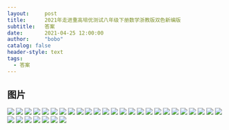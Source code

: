 ```yaml
---
layout:     post
title:      2021年走进重高培优测试八年级下册数学浙教版双色新编版
subtitle:   答案
date:       2021-04-25 12:00:00
author:     "bobo"
catalog: false
header-style: text
tags:
  - 答案
---
```

## 图片
![](https://img.imgdb.cn/item/60855aa9d1a9ae528f4fd248.jpg)
![](https://img.imgdb.cn/item/60855aa9d1a9ae528f4fd283.jpg)
![](https://img.imgdb.cn/item/60855aa9d1a9ae528f4fd2bb.jpg)
![](https://img.imgdb.cn/item/60855aa9d1a9ae528f4fd309.jpg)
![](https://img.imgdb.cn/item/60855aa9d1a9ae528f4fd353.jpg)
![](https://img.imgdb.cn/item/60855af0d1a9ae528f51e205.jpg)
![](https://img.imgdb.cn/item/60855af0d1a9ae528f51e234.jpg)
![](https://img.imgdb.cn/item/60855af0d1a9ae528f51e2a1.jpg)
![](https://img.imgdb.cn/item/60855af0d1a9ae528f51e365.jpg)
![](https://img.imgdb.cn/item/60855af0d1a9ae528f51e3c6.jpg)
![](https://img.imgdb.cn/item/60855b36d1a9ae528f53c520.jpg)
![](https://img.imgdb.cn/item/60855b36d1a9ae528f53c53a.jpg)
![](https://img.imgdb.cn/item/60855b36d1a9ae528f53c554.jpg)
![](https://img.imgdb.cn/item/60855b36d1a9ae528f53c577.jpg)
![](https://img.imgdb.cn/item/60855b36d1a9ae528f53c5a4.jpg)
![](https://img.imgdb.cn/item/60855b72d1a9ae528f55746b.jpg)
![](https://img.imgdb.cn/item/60855b72d1a9ae528f557478.jpg)
![](https://img.imgdb.cn/item/60855b72d1a9ae528f557493.jpg)
![](https://img.imgdb.cn/item/60855b72d1a9ae528f5574a9.jpg)
![](https://img.imgdb.cn/item/60855b72d1a9ae528f5574c3.jpg)
![](https://img.imgdb.cn/item/60855bc7d1a9ae528f57e7ab.jpg)
![](https://img.imgdb.cn/item/60855bc7d1a9ae528f57e7d0.jpg)
![](https://img.imgdb.cn/item/60855bc7d1a9ae528f57e7fd.jpg)
![](https://img.imgdb.cn/item/60855bc7d1a9ae528f57e828.jpg)
![](https://img.imgdb.cn/item/60855bc7d1a9ae528f57e85a.jpg)
![](https://img.imgdb.cn/item/60855c12d1a9ae528f5a1b1a.jpg)
![](https://img.imgdb.cn/item/60855c12d1a9ae528f5a1b3b.jpg)
![](https://img.imgdb.cn/item/60855c12d1a9ae528f5a1b56.jpg)
![](https://img.imgdb.cn/item/60855c12d1a9ae528f5a1b68.jpg)
![](https://img.imgdb.cn/item/60855c12d1a9ae528f5a1b82.jpg)
![](https://img.imgdb.cn/item/60855c4ed1a9ae528f5bd12f.jpg)
![](https://img.imgdb.cn/item/60855c4ed1a9ae528f5bd14e.jpg)
